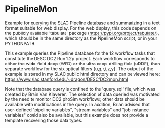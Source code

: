 # PipelineMon
Example for querying the SLAC Pipeline database and summarizing in a text format suitable for web display.  For the web display, this code depends on the publicly available 'tabulate' package (https://pypi.org/project/tabulate/), which should be in the same directory as the PipelineMon script, or in your PYTHONPATH.

This example queries the Pipeline database for the 12 workflow tasks that constitute the DESC DC2 Run 1.2p project.  Each workflow corresponds to either the wide-field deep (WFD) or the ultra deep-drilling field (uDDF), then separate workflow for the six optical filters {u,g,r,i,z,y}.  The output of the example is stored in my SLAC public html directory and can be viewed here: https://www.slac.stanford.edu/~dragon/DESC/DC2mon.html

Note that the database query is confined to the 'query.sql' file, which was created by Brain Van Klaveren.  The selection of data queried was motivated by the need to monitor DC2 phoSim workflows; other data should be available with modifications in the query.  In addition, Brian advised that user-defined "pipeline variables", "stream variables" and "job instance variables" could also be available, but this example does not provide a template recovering those data types.
